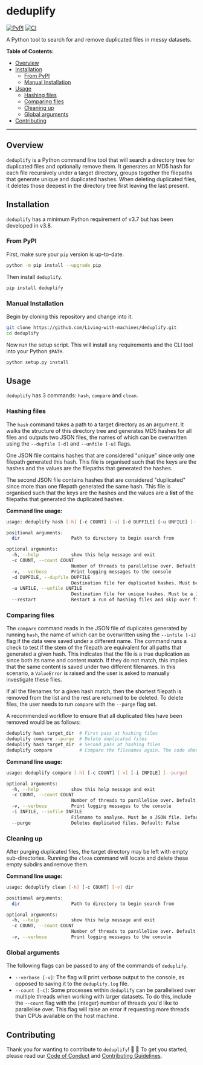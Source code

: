 # deduplify

[![PyPI](https://img.shields.io/pypi/v/deduplify)](https://pypi.org/project/deduplify/)
[![CI](https://github.com/Living-with-machines/deduplify/workflows/CI/badge.svg)](https://github.com/Living-with-machines/deduplify/actions?query=workflow%3ACI)

A Python tool to search for and remove duplicated files in messy datasets.

**Table of Contents:**

- [Overview](#overview)
- [Installation](#installation)
  - [From PyPI](#from-pypi)
  - [Manual Installation](#manual-installation)
- [Usage](#usage)
  - [Hashing files](#hashing-files)
  - [Comparing files](#comparing-files)
  - [Cleaning up](#cleaning-up)
  - [Global arguments](#global-arguments)
- [Contributing](#contributing)

---

## Overview

`deduplify` is a Python command line tool that will search a directory tree for duplicated files and optionally remove them.
It generates an MD5 hash for each file recursively under a target directory, groups together the filepaths that generate unique and duplicated hashes. When deleting duplicated files, it deletes those deepest in the directory tree first leaving the last present.

## Installation

`deduplify` has a minimum Python requirement of v3.7 but has been developed in v3.8.

### From PyPI

First, make sure your `pip` version is up-to-date.

```bash
python -m pip install --upgrade pip
```

Then install `deduplify`.

```bash
pip install deduplify
```

### Manual Installation

Begin by cloning this repository and change into it.

```bash
git clone https://github.com/Living-with-machines/deduplify.git
cd deduplify
```

Now run the setup script.
This will install any requirements and the CLI tool into your Python `$PATH`.

```bash
python setup.py install
```

## Usage

`deduplify` has 3 commands: `hash`, `compare` and `clean`.

### Hashing files

The `hash` command takes a path to a target directory as an argument.
It walks the structure of this directory tree and generates MD5 hashes for all files and outputs two JSON files, the names of which can be overwritten using the `--dupfile [-d]` and `--unfile [-u]` flags.

One JSON file contains hashes that are considered "unique" since only one filepath generated this hash.
This file is organised such that the keys are the hashes and the values are the filepaths that generated the hashes.

The second JSON file contains hashes that are considered "duplicated" since more than one filepath generated the same hash.
This file is organised such that the keys are the hashes and the values are a **list** of the filepaths that generated the duplicated hashes.

**Command line usage:**

```bash
usage: deduplify hash [-h] [-c COUNT] [-v] [-d DUPFILE] [-u UNFILE] [--restart] dir

positional arguments:
  dir                   Path to directory to begin search from

optional arguments:
  -h, --help            show this help message and exit
  -c COUNT, --count COUNT
                        Number of threads to parallelise over. Default: 1
  -v, --verbose         Print logging messages to the console
  -d DUPFILE, --dupfile DUPFILE
                        Destination file for duplicated hashes. Must be a JSON file. Default: duplicates.json
  -u UNFILE, --unfile UNFILE
                        Destination file for unique hashes. Must be a JSON file. Default: uniques.json
  --restart             Restart a run of hashing files and skip over files that have already been hashed. Output files containing duplicated and unique filenames must already exist.
```

### Comparing files

The `compare` command reads in the JSON file of duplicates generated by running `hash`, the name of which can be overwritten using the `--infile [-i]` flag if the data were saved under a different name.
The command runs a check to test if the stem of the filepath are equivalent for all paths that generated a given hash.
This indicates that the file is a true duplication as since both its name and content match.
If they do not match, this implies that the same content is saved under two different filenames.
In this scenario, a `ValueError` is raised and the user is asked to manually investigate these files.

If all the filenames for a given hash match, then the shortest filepath is removed from the list and the rest are returned to be deleted.
To delete files, the user needs to run `compare` with the `--purge` flag set.

A recommended workflow to ensure that all duplicated files have been removed would be as follows:

```bash
deduplify hash target_dir  # First pass at hashing files
deduplify compare --purge  # Delete duplicated files
deduplify hash target_dir  # Second pass at hashing files
deduplify compare          # Compare the filenames again. The code should return nothing to compare
```

**Command line usage:**

```bash
usage: deduplify compare [-h] [-c COUNT] [-v] [-i INFILE] [--purge]

optional arguments:
  -h, --help            show this help message and exit
  -c COUNT, --count COUNT
                        Number of threads to parallelise over. Default: 1
  -v, --verbose         Print logging messages to the console
  -i INFILE, --infile INFILE
                        Filename to analyse. Must be a JSON file. Default: duplicates.json
  --purge               Deletes duplicated files. Default: False
  ```

### Cleaning up

After purging duplicated files, the target directory may be left with empty sub-directories.
Running the `clean` command will locate and delete these empty subdirs and remove them.

**Command line usage:**

```bash
usage: deduplify clean [-h] [-c COUNT] [-v] dir

positional arguments:
  dir                   Path to directory to begin search from

optional arguments:
  -h, --help            show this help message and exit
  -c COUNT, --count COUNT
                        Number of threads to parallelise over. Default: 1
  -v, --verbose         Print logging messages to the console
  ```

### Global arguments

The following flags can be passed to any of the commands of `deduplify`.

- `--verbose [-v]`: The flag will print verbose output to the console, as opposed to saving it to the `deduplify.log` file.
- `--count [-c]`: Some processes within `deduplify` can be parallelised over multiple threads when working with larger datasets.
  To do this, include the `--count` flag with the (integer) number of threads you'd like to parallelise over.
  This flag will raise an error if requesting more threads than CPUs available on the host machine.

## Contributing

Thank you for wanting to contribute to `deduplify`! :tada: :sparkling_heart:
To get you started, please read our [Code of Conduct](./CODE_OF_CONDUCT.md) and [Contributing Guidelines](./CONTRIBUTING.md).
